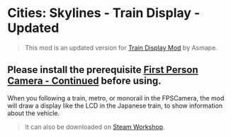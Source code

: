 # Cities: Skylines - Train Display - Updated

> This mod is an updated version for [Train Display Mod](https://steamcommunity.com/sharedfiles/filedetails/?id=2380878816) by Asmape.

## Please install the prerequisite [First Person Camera - Continued](https://github.com/boformer/CitiesHarmony/releases) before using.

When you following a train, metro, or monorail in the FPSCamera, the mod will draw a display like the LCD in the Japanese train, to show information about the vehicle.

> It can also be downloaded on [Steam Workshop](https://steamcommunity.com/sharedfiles/filedetails/?id=3233229958).